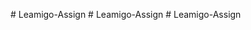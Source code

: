 
#   L e a m i g o - A s s i g n  
 #   L e a m i g o - A s s i g n  
 #   L e a m i g o - A s s i g n  
 